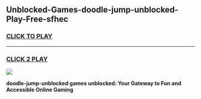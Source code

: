 
## Unblocked-Games-doodle-jump-unblocked-Play-Free-sfhec
<h3>
<a href="https://premium76.site?title=doodle-jump-unblocked&ref=21A">CLICK TO PLAY</a></h3>
<hr>

<h3>
<a href="https://premium76.site?title=doodle-jump-unblocked&ref=21A">CLICK 2 PLAY</a>
  
</h3>

<a href="https://premium76.site?title=doodle-jump-unblocked&ref=21A"><img src="https://clearcache.store/games.png"></a>


**doodle-jump-unblocked games unblocked: Your Gateway to Fun and Accessible Online Gaming**
